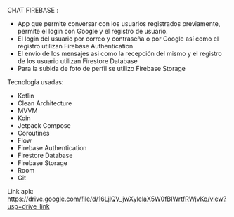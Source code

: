 CHAT FIREBASE :

* App que permite conversar con los usuarios registrados previamente, permite el login con Google y el registro de usuario.
* El login del usuario por correo y contraseña o por Google así como el registro utilizan Firebase Authentication
* El envio de los mensajes asi como la recepción del mismo y el registro de los usuario utilizan Firestore Database
* Para la subida de foto de perfil se utilizo Firebase Storage

Tecnología usadas:

* Kotlin
* Clean Architecture
* MVVM
* Koin
* Jetpack Compose
* Coroutines
* Flow
* Firebase Authentication
* Firestore Database
* Firebase Storage
* Room
* Git


Link apk:
https://drive.google.com/file/d/16LjlQV_jwXylelaX5W0fBIWrtfRWjvKq/view?usp=drive_link
